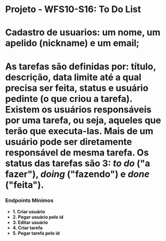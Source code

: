 # Projeto - WFS10-S16: To Do List 


# Cadastro de usuarios: um nome, um apelido (nickname) e um email;

# As tarefas são definidas por: título, descrição, data limite até a qual precisa ser feita, status e usuário pedinte (o que criou a tarefa). Existem os usuários responsáveis por uma tarefa, ou seja, aqueles que terão que executa-las. Mais de um usuário pode ser diretamente responsável de mesma tarefa. Os status das tarefas são 3: *to do* ("a fazer"), *doing* ("fazendo") e *done* ("feita").


### Endpoints Mínimos
- **1. Criar usuário**
- **2. Pegar usuário pelo id**
- **3. Editar usuário**
- **4. Criar tarefa**
- **5. Pegar tarefa pelo id**

